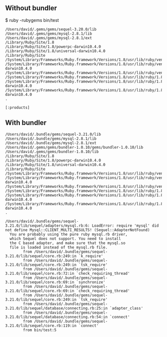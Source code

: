 ## Without bundler

$ ruby -rubygems bin/test

    /Users/david/.gems/gems/sequel-3.20.0/lib
    /Users/david/.gems/gems/mysql-2.8.1/lib
    /Users/david/.gems/gems/mysql-2.8.1/ext
    /Library/Ruby/Site/1.8
    /Library/Ruby/Site/1.8/powerpc-darwin10.4.0
    /Library/Ruby/Site/1.8/universal-darwin10.4.0
    /Library/Ruby/Site
    /System/Library/Frameworks/Ruby.framework/Versions/1.8/usr/lib/ruby/vendor_ruby/1.8
    /System/Library/Frameworks/Ruby.framework/Versions/1.8/usr/lib/ruby/vendor_ruby/1.8/universal-darwin10.4.0
    /System/Library/Frameworks/Ruby.framework/Versions/1.8/usr/lib/ruby/vendor_ruby
    /System/Library/Frameworks/Ruby.framework/Versions/1.8/usr/lib/ruby/1.8
    /System/Library/Frameworks/Ruby.framework/Versions/1.8/usr/lib/ruby/1.8/powerpc-darwin10.4.0
    /System/Library/Frameworks/Ruby.framework/Versions/1.8/usr/lib/ruby/1.8/universal-darwin10.4.0
    .

    [:products]

## With bundler

    /Users/david/.bundle/gems/sequel-3.21.0/lib
    /Users/david/.bundle/gems/mysql-2.8.1/lib
    /Users/david/.bundle/gems/mysql-2.8.1/ext
    /Users/david/.gems/gems/bundler-1.0.10/gems/bundler-1.0.10/lib
    /Users/david/.gems/gems/bundler-1.0.10/lib
    /Library/Ruby/Site/1.8
    /Library/Ruby/Site/1.8/powerpc-darwin10.4.0
    /Library/Ruby/Site/1.8/universal-darwin10.4.0
    /Library/Ruby/Site
    /System/Library/Frameworks/Ruby.framework/Versions/1.8/usr/lib/ruby/vendor_ruby/1.8
    /System/Library/Frameworks/Ruby.framework/Versions/1.8/usr/lib/ruby/vendor_ruby/1.8/universal-darwin10.4.0
    /System/Library/Frameworks/Ruby.framework/Versions/1.8/usr/lib/ruby/vendor_ruby
    /System/Library/Frameworks/Ruby.framework/Versions/1.8/usr/lib/ruby/1.8
    /System/Library/Frameworks/Ruby.framework/Versions/1.8/usr/lib/ruby/1.8/powerpc-darwin10.4.0
    /System/Library/Frameworks/Ruby.framework/Versions/1.8/usr/lib/ruby/1.8/universal-darwin10.4.0
    .

    /Users/david/.bundle/gems/sequel-3.21.0/lib/sequel/adapters/mysql.rb:6: LoadError: require 'mysql' did not define Mysql::CLIENT_MULTI_RESULTS! (Sequel::AdapterNotFound)
      You are probably using the pure ruby mysql.rb driver,
      which Sequel does not support. You need to install
      the C based adapter, and make sure that the mysql.so
      file is loaded instead of the mysql.rb file.
            from /Users/david/.bundle/gems/sequel-3.21.0/lib/sequel/core.rb:249:in `k_require'
            from /Users/david/.bundle/gems/sequel-3.21.0/lib/sequel/core.rb:249:in `tsk_require'
            from /Users/david/.bundle/gems/sequel-3.21.0/lib/sequel/core.rb:72:in `check_requiring_thread'
            from /Users/david/.bundle/gems/sequel-3.21.0/lib/sequel/core.rb:69:in `synchronize'
            from /Users/david/.bundle/gems/sequel-3.21.0/lib/sequel/core.rb:69:in `check_requiring_thread'
            from /Users/david/.bundle/gems/sequel-3.21.0/lib/sequel/core.rb:249:in `tsk_require'
            from /Users/david/.bundle/gems/sequel-3.21.0/lib/sequel/database/connecting.rb:25:in `adapter_class'
            from /Users/david/.bundle/gems/sequel-3.21.0/lib/sequel/database/connecting.rb:54:in `connect'
            from /Users/david/.bundle/gems/sequel-3.21.0/lib/sequel/core.rb:119:in `connect'
            from bin/test:5
